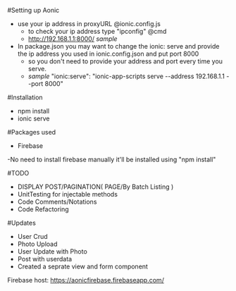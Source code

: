 #Setting up Aonic
* use your ip address in proxyURL @ionic.config.js
  * to check your ip address type "ipconfig" @cmd
  * http://192.168.1.1:8000/ *sample*
* In package.json you may want to change the ionic: serve and provide the ip address you used in ionic.config.json and put port 8000
  * so you don't need to provide your address and port every time you serve.
  * *sample* "ionic:serve": "ionic-app-scripts serve --address 192.168.1.1 --port  8000"


#Installation
  * npm install
  * ionic serve


#Packages used
  * Firebase


-No need to install firebase manually it'll be installed using "npm install"

#TODO
  * DISPLAY POST/PAGINATION( PAGE/By Batch Listing )
  * UnitTesting for injectable methods
  * Code Comments/Notations
  * Code Refactoring

#Updates
  * User Crud
  * Photo Upload
  * User Update with Photo
  * Post with userdata
  * Created a seprate view and form component

Firebase host: https://aonicfirebase.firebaseapp.com/

